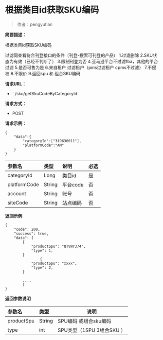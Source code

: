 # 根据类目id获取SKU编码

> 作者：pengyutian

**简要描述：** 

根据类目id获取SKU编码

过滤同查看符合刊登接口的条件（刊登-搜索可刊登的产品）
1.过滤删除
2.SKU状态为有效（已经不判断了）
3.限制刊登为否
4.亚马逊平台不过滤fba，其他的平台过滤
5.是否可售为是
6.来自租户  过滤租户（pms过滤租户  cpms不过滤）
7.不侵权
8.不限价
9.返回spu 和 组合SKU编码 

**请求URL：** 
- ` /sku/getSkuCodeByCategoryId
  
**请求方式：**
- POST 

**请求示例：** 
```
{
    "data":{
        "categoryId":["319630011"],
		"platformCode":"AM"
    }
}

```

|参数名|类型|说明|必选|
|:----    |:---|:----- |-----   |
|categoryId |Long   |类目id|是|
|platformCode |String   |平台code|否|
|account|String|账号|否
|siteCode|String|站点编码|否

 **返回示例**
``` 
{
    "code": 200,
    "success": true,
    "data": [
        {
            "productSpu": "QTVWY374",
            "type": 1,
        }
		        {
            "productSpu": "xxxx",
            "type": 2,
        }
		
		....
		]
}
```
 **返回参数说明** 

|参数名|类型|说明|
|:-----  |:-----|-----|
|productSpu |String   |SPU编码 或组合sku编码|
|type |int   |SPU类型（1SPU 3组合SKU ）|